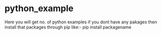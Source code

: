 # python_example
Here you will get no. of python examples
if you dont have any pakages then install that packages through pip
like:- pip install packagename
